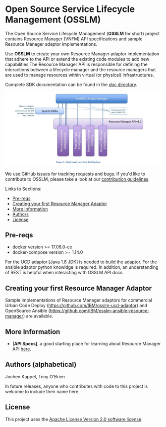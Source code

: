 # Open Source Service Lifecycle Management (OSSLM)


The Open Source Service Lifecycle Management (**OSSLM** for short) project contains Resource Manager (VNFM) API specifications and sample Resource Manager adaptor implementations.

Use **OSSLM** to create your own Resource Manager adaptor implementation that adhere to the API or extend the existing code modules to add new capabilities.The Resource Manager API is responsible for defining the interactions between a lifecycle manager and the resource managers that are used to manage resources within virtual (or physical) infrastructures.

Complete SDK documentation can be found in the [*doc* directory](doc/).


![resource manager architecture](images/RM_API.jpg)


We use GitHub issues for tracking requests and bugs. If you'd like to contribute to OSSLM, please take a look at our [contribution guidelines](CONTRIBUTING.rst).

Links to Sections:

* [Pre-reqs](#Pre-reqs)
* [Creating your first Resource Manager Adaptor](#creating-your-first-rm-adaptor)
* [More Information](#more-information)
* [Authors](#authors-alphabetical)
* [License](#license)


## Pre-reqs
- docker version >= 17.06.0-ce
- docker-compose version >= 1.14.0

For the UCD adaptor [Java 1.8 JDK] is needed to build the adaptor. For the ansible adaptor python knowldge is required.
In addition, an understanding of REST is helpful when interacting with OSSLM API docs.

## Creating your first Resource Manager Adaptor
Sample implementations of Resource Manager adaptors for commercial Urban Code Deploy (https://github.com/IBM/osslm-ucd-adaptor) and OpenSource Ansible (https://github.com/IBM/osslm-ansible-resource-manager) are available.
## More Information

* **[API Specs]**,
  a good starting place for learning about Resource Manager API [here](doc/).

## Authors (alphabetical)

Jochen Kappel, Tony O'Brien

In future releases, anyone who contributes with code to this project is welcome to include their name here.


## License

This project uses the [Apache License Version 2.0 software license](https://www.apache.org/licenses/LICENSE-2.0).
